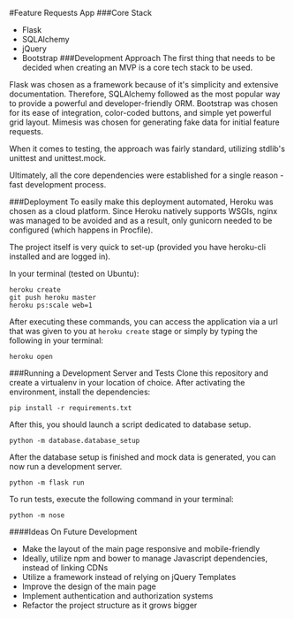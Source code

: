 #Feature Requests App
###Core Stack
* Flask
* SQLAlchemy
* jQuery
* Bootstrap
###Development Approach
The first thing that needs to be decided when creating an MVP is a core tech stack to be used.

Flask was chosen as a framework because of it's simplicity and extensive documentation. Therefore, SQLAlchemy followed as the most popular way to provide a powerful and developer-friendly ORM. Bootstrap was chosen for its ease of integration, color-coded buttons, and simple yet powerful grid layout. 
Mimesis was chosen for generating fake data for initial feature requests. 

When it comes to testing, the approach was fairly standard, utilizing stdlib's unittest and unittest.mock.      

Ultimately, all the core dependencies were established for a single reason - fast development process.


###Deployment
To easily make this deployment automated, Heroku was chosen as a cloud platform. Since Heroku natively supports WSGIs, nginx was managed to be avoided and as a result, only gunicorn needed to be configured (which happens in Procfile).  

The project itself is very quick to set-up (provided you have heroku-cli installed and are logged in).

In your terminal (tested on Ubuntu):
    
    heroku create
    git push heroku master
    heroku ps:scale web=1
      
After executing these commands, you can access the application via a url that was given to you at `heroku create` stage or simply by typing the following in your terminal:
    
    heroku open
    
###Running a Development Server and Tests
Clone this repository and create a virtualenv in your location of choice. After activating the environment, install the dependencies: 

    pip install -r requirements.txt
    
After this, you should launch a script dedicated to database setup.

    python -m database.database_setup

After the database setup is finished and mock data is generated, you can now run a development server.

    python -m flask run
    
To run tests, execute the following command in your terminal:

    python -m nose

####Ideas On Future Development
* Make the layout of the main page responsive and mobile-friendly
* Ideally, utilize npm and bower to manage Javascript dependencies, instead of linking CDNs
* Utilize a framework instead of relying on jQuery Templates
* Improve the design of the main page
* Implement authentication and authorization systems
* Refactor the project structure as it grows bigger